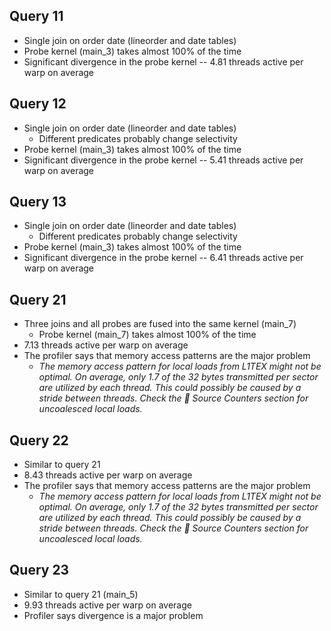 ## Query 11

* Single join on order date (lineorder and date tables)
* Probe kernel (main_3) takes almost 100% of the time
* Significant divergence in the probe kernel -- 4.81 threads active per warp on average

## Query 12
* Single join on order date (lineorder and date tables)
	* Different predicates probably change selectivity
* Probe kernel (main_3) takes almost 100% of the time
* Significant divergence in the probe kernel -- 5.41 threads active per warp on average

## Query 13
* Single join on order date (lineorder and date tables)
	* Different predicates probably change selectivity
* Probe kernel (main_3) takes almost 100% of the time
* Significant divergence in the probe kernel -- 6.41 threads active per warp on average

## Query 21
* Three joins and all probes are fused into the same kernel (main_7)
	* Probe kernel (main_7) takes almost 100% of the time
* 7.13 threads active per warp on average
* The profiler says that memory access patterns are the major problem
	* _The memory access pattern for local loads from L1TEX might not be optimal. On average, only 1.7 of the 32 bytes transmitted per sector are utilized by each thread. This could possibly be caused by a stride between threads. Check the  Source Counters section for uncoalesced local loads._

## Query 22
* Similar to query 21
* 8.43 threads active per warp on average
* The profiler says that memory access patterns are the major problem
	* _The memory access pattern for local loads from L1TEX might not be optimal. On average, only 1.7 of the 32 bytes transmitted per sector are utilized by each thread. This could possibly be caused by a stride between threads. Check the  Source Counters section for uncoalesced local loads._

## Query 23
* Similar to query 21 (main_5)
* 9.93 threads active per warp on average
* Profiler says divergence is a major problem